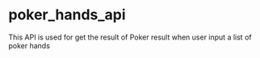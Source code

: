 # poker_hands_api
This API is used for get the result of Poker result when user input a list of poker hands
